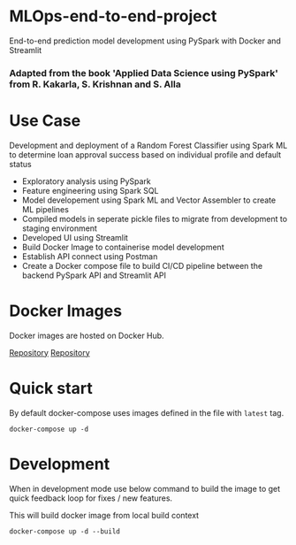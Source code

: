# MLOps-end-to-end-project
End-to-end prediction model development using PySpark with Docker and Streamlit

### Adapted from the book 'Applied Data Science using PySpark' from R. Kakarla, S. Krishnan and S. Alla

# Use Case

Development and deployment of a Random Forest Classifier using Spark ML to determine loan approval success based on individual profile and default status

* Exploratory analysis using PySpark
* Feature engineering using Spark SQL
* Model developement using Spark ML and Vector Assembler to create ML pipelines
* Compiled models in seperate pickle files to migrate from development to staging environment
* Developed UI using Streamlit 
* Build Docker Image to containerise model development
* Establish API connect using Postman 
* Create a Docker compose file to build CI/CD pipeline between the backend PySpark API and Streamlit API

# Docker Images

Docker images are hosted on Docker Hub.

[Repository](https://hub.docker.com/repository/docker/salmanmalik98/ml-ops-end-to-end-streamlitapi/general)
[Repository](https://hub.docker.com/repository/docker/salmanmalik98/ml-ops-end-to-end-pysparkapi/general)

# Quick start

By default docker-compose uses images defined in the file with `latest` tag.

```shell
docker-compose up -d
```

# Development

When in development mode use below command to build the image to get quick feedback loop for fixes / new features.

This will build docker image from local build context

```shell
docker-compose up -d --build
```